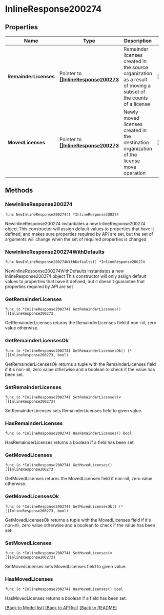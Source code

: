 # InlineResponse200274

## Properties

Name | Type | Description | Notes
------------ | ------------- | ------------- | -------------
**RemainderLicenses** | Pointer to [**[]InlineResponse200273**](InlineResponse200273.md) | Remainder licenses created in the source organization as a result of moving a subset of the counts of a license | [optional] 
**MovedLicenses** | Pointer to [**[]InlineResponse200273**](InlineResponse200273.md) | Newly moved licenses created in the destination organization of the license move operation | [optional] 

## Methods

### NewInlineResponse200274

`func NewInlineResponse200274() *InlineResponse200274`

NewInlineResponse200274 instantiates a new InlineResponse200274 object
This constructor will assign default values to properties that have it defined,
and makes sure properties required by API are set, but the set of arguments
will change when the set of required properties is changed

### NewInlineResponse200274WithDefaults

`func NewInlineResponse200274WithDefaults() *InlineResponse200274`

NewInlineResponse200274WithDefaults instantiates a new InlineResponse200274 object
This constructor will only assign default values to properties that have it defined,
but it doesn't guarantee that properties required by API are set

### GetRemainderLicenses

`func (o *InlineResponse200274) GetRemainderLicenses() []InlineResponse200273`

GetRemainderLicenses returns the RemainderLicenses field if non-nil, zero value otherwise.

### GetRemainderLicensesOk

`func (o *InlineResponse200274) GetRemainderLicensesOk() (*[]InlineResponse200273, bool)`

GetRemainderLicensesOk returns a tuple with the RemainderLicenses field if it's non-nil, zero value otherwise
and a boolean to check if the value has been set.

### SetRemainderLicenses

`func (o *InlineResponse200274) SetRemainderLicenses(v []InlineResponse200273)`

SetRemainderLicenses sets RemainderLicenses field to given value.

### HasRemainderLicenses

`func (o *InlineResponse200274) HasRemainderLicenses() bool`

HasRemainderLicenses returns a boolean if a field has been set.

### GetMovedLicenses

`func (o *InlineResponse200274) GetMovedLicenses() []InlineResponse200273`

GetMovedLicenses returns the MovedLicenses field if non-nil, zero value otherwise.

### GetMovedLicensesOk

`func (o *InlineResponse200274) GetMovedLicensesOk() (*[]InlineResponse200273, bool)`

GetMovedLicensesOk returns a tuple with the MovedLicenses field if it's non-nil, zero value otherwise
and a boolean to check if the value has been set.

### SetMovedLicenses

`func (o *InlineResponse200274) SetMovedLicenses(v []InlineResponse200273)`

SetMovedLicenses sets MovedLicenses field to given value.

### HasMovedLicenses

`func (o *InlineResponse200274) HasMovedLicenses() bool`

HasMovedLicenses returns a boolean if a field has been set.


[[Back to Model list]](../README.md#documentation-for-models) [[Back to API list]](../README.md#documentation-for-api-endpoints) [[Back to README]](../README.md)


